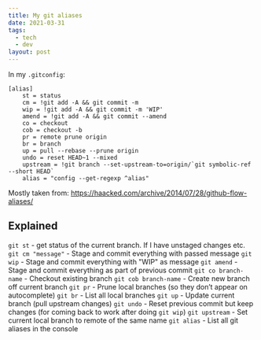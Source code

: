 ```yaml
---
title: My git aliases
date: 2021-03-31
tags:
  - tech
  - dev
layout: post
---
```


In my `.gitconfig`:

```
[alias]
    st = status
    cm = !git add -A && git commit -m
    wip = !git add -A && git commit -m 'WIP'
    amend = !git add -A && git commit --amend
    co = checkout
    cob = checkout -b
    pr = remote prune origin
    br = branch
    up = pull --rebase --prune origin
    undo = reset HEAD~1 --mixed
    upstream = !git branch --set-upstream-to=origin/`git symbolic-ref --short HEAD`
    alias = "config --get-regexp ^alias"
```

Mostly taken from: https://haacked.com/archive/2014/07/28/github-flow-aliases/

## Explained

`git st` - get status of the current branch. If I have unstaged changes etc.
`git cm "message"` - Stage and commit everything with passed message
`git wip` - Stage and commit everything with "WIP" as message
`git amend` - Stage and commit everything as part of previous commit
`git co branch-name` - Checkout existing branch
`git cob branch-name` - Create new branch off current branch
`git pr` - Prune local branches (so they don’t appear on autocomplete)
`git br` - List all local branches
`git up` - Update current branch (pull upstream changes)
`git undo` - Reset previous commit but keep changes (for coming back to work after doing `git wip`)
`git upstream` - Set current local branch to remote of the same name
`git alias` - List all git aliases in the console
